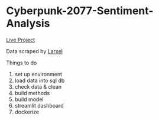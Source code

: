 # Cyberpunk-2077-Sentiment-Analysis

[Live Project](https://cyberpunk-2077-sentiment-anal.herokuapp.com/)

Data scraped by [Larxel](https://www.kaggle.com/andrewmvd/cyberpunk-2077/data?select=comments.csv)


Things to do

1) set up environment
2) load data into sql db
3) check data & clean
4) build methods
5) build model
6) streamlit dashboard
7) dockerize

